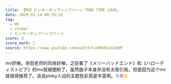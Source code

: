 ```yaml
---
title: 【MV】ピンキーポップヘップバーン「MAD TIME LOVE」
date: 2020-01-14 00:33:13
tag:
  - MV
  - vtuber
  - ピンキーポップヘップバーン
score: 8
score_mark: 🍿
source: https://www.youtube.com/watch?v=6MVXIuV2mdM
---
```

mv好棒。寺田老师的风格好棒，之前看了《メリーバッドエンド》和《ハローディストピア》的mv就被圈粉了。虽然曲子本身并没有太吸引我，但是因为这个mv就值得推荐了。话说pinky人设的主题色彩真是丰富啊。<span style="color:#8CE2D9">■</span><span style="color:#FC90AF">■</span><span style="color:#FFD867">■</span>
